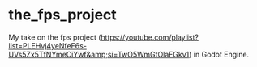 # the_fps_project
My take on the fps project (https://youtube.com/playlist?list=PLEHvj4yeNfeF6s-UVs5Zx5TfNYmeCiYwf&amp;si=TwO5WmGtOlaFGkv1) in Godot Engine.
